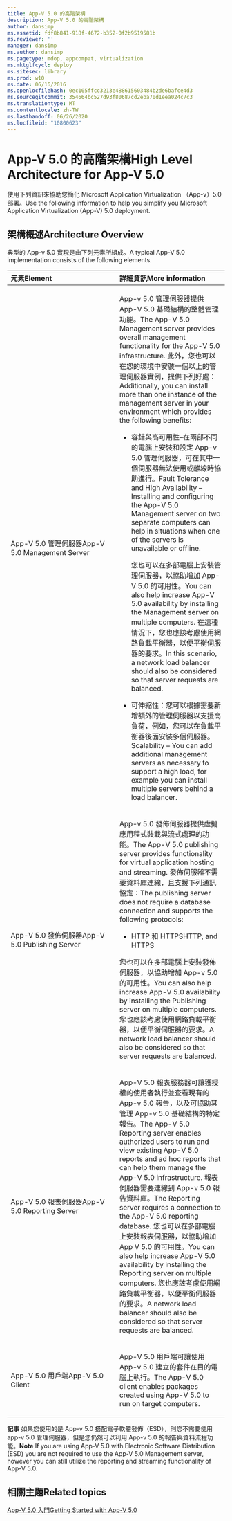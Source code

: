 ```yaml
---
title: App-V 5.0 的高階架構
description: App-V 5.0 的高階架構
author: dansimp
ms.assetid: fdf8b841-918f-4672-b352-0f2b9519581b
ms.reviewer: ''
manager: dansimp
ms.author: dansimp
ms.pagetype: mdop, appcompat, virtualization
ms.mktglfcycl: deploy
ms.sitesec: library
ms.prod: w10
ms.date: 06/16/2016
ms.openlocfilehash: 0ec105ffcc3213e488615603484b2de6bafce4d3
ms.sourcegitcommit: 354664bc527d93f80687cd2eba70d1eea024c7c3
ms.translationtype: MT
ms.contentlocale: zh-TW
ms.lasthandoff: 06/26/2020
ms.locfileid: "10800623"
---
```

# <span data-ttu-id="73149-103">App-V 5.0 的高階架構</span><span class="sxs-lookup"><span data-stu-id="73149-103">High Level Architecture for App-V 5.0</span></span>


<span data-ttu-id="73149-104">使用下列資訊來協助您簡化 Microsoft Application Virtualization （App-v）5.0 部署。</span><span class="sxs-lookup"><span data-stu-id="73149-104">Use the following information to help you simplify you Microsoft Application Virtualization (App-V) 5.0 deployment.</span></span>

## <span data-ttu-id="73149-105">架構概述</span><span class="sxs-lookup"><span data-stu-id="73149-105">Architecture Overview</span></span>


<span data-ttu-id="73149-106">典型的 App-v 5.0 實現是由下列元素所組成。</span><span class="sxs-lookup"><span data-stu-id="73149-106">A typical App-V 5.0 implementation consists of the following elements.</span></span>

<table>
<colgroup>
<col width="50%" />
<col width="50%" />
</colgroup>
<thead>
<tr class="header">
<th align="left"><span data-ttu-id="73149-107">元素</span><span class="sxs-lookup"><span data-stu-id="73149-107">Element</span></span></th>
<th align="left"><span data-ttu-id="73149-108">詳細資訊</span><span class="sxs-lookup"><span data-stu-id="73149-108">More information</span></span></th>
</tr>
</thead>
<tbody>
<tr class="odd">
<td align="left"><p><span data-ttu-id="73149-109">App-V 5.0 管理伺服器</span><span class="sxs-lookup"><span data-stu-id="73149-109">App-V 5.0 Management Server</span></span></p></td>
<td align="left"><p><span data-ttu-id="73149-110">App-v 5.0 管理伺服器提供 App-V 5.0 基礎結構的整體管理功能。</span><span class="sxs-lookup"><span data-stu-id="73149-110">The App-V 5.0 Management server provides overall management functionality for the App-V 5.0 infrastructure.</span></span> <span data-ttu-id="73149-111">此外，您也可以在您的環境中安裝一個以上的管理伺服器實例，提供下列好處：</span><span class="sxs-lookup"><span data-stu-id="73149-111">Additionally, you can install more than one instance of the management server in your environment which provides the following benefits:</span></span></p>
<ul>
<li><p><span data-ttu-id="73149-112">容錯與高可用性–在兩部不同的電腦上安裝和設定 App-v 5.0 管理伺服器，可在其中一個伺服器無法使用或離線時協助進行。</span><span class="sxs-lookup"><span data-stu-id="73149-112">Fault Tolerance and High Availability – Installing and configuring the App-V 5.0 Management server on two separate computers can help in situations when one of the servers is unavailable or offline.</span></span></p>
<p><span data-ttu-id="73149-113">您也可以在多部電腦上安裝管理伺服器，以協助增加 App-V 5.0 的可用性。</span><span class="sxs-lookup"><span data-stu-id="73149-113">You can also help increase App-V 5.0 availability by installing the Management server on multiple computers.</span></span> <span data-ttu-id="73149-114">在這種情況下，您也應該考慮使用網路負載平衡器，以便平衡伺服器的要求。</span><span class="sxs-lookup"><span data-stu-id="73149-114">In this scenario, a network load balancer should also be considered so that server requests are balanced.</span></span></p></li>
<li><p><span data-ttu-id="73149-115">可伸縮性：您可以根據需要新增額外的管理伺服器以支援高負荷，例如，您可以在負載平衡器後面安裝多個伺服器。</span><span class="sxs-lookup"><span data-stu-id="73149-115">Scalability – You can add additional management servers as necessary to support a high load, for example you can install multiple servers behind a load balancer.</span></span></p></li>
</ul></td>
</tr>
<tr class="even">
<td align="left"><p><span data-ttu-id="73149-116">App-V 5.0 發佈伺服器</span><span class="sxs-lookup"><span data-stu-id="73149-116">App-V 5.0 Publishing Server</span></span></p></td>
<td align="left"><p><span data-ttu-id="73149-117">App-v 5.0 發佈伺服器提供虛擬應用程式裝載與流式處理的功能。</span><span class="sxs-lookup"><span data-stu-id="73149-117">The App-V 5.0 publishing server provides functionality for virtual application hosting and streaming.</span></span> <span data-ttu-id="73149-118">發佈伺服器不需要資料庫連線，且支援下列通訊協定：</span><span class="sxs-lookup"><span data-stu-id="73149-118">The publishing server does not require a database connection and supports the following protocols:</span></span></p>
<ul>
<li><p><span data-ttu-id="73149-119">HTTP 和 HTTPS</span><span class="sxs-lookup"><span data-stu-id="73149-119">HTTP, and HTTPS</span></span></p></li>
</ul>
<p><span data-ttu-id="73149-120">您也可以在多部電腦上安裝發佈伺服器，以協助增加 App-v 5.0 的可用性。</span><span class="sxs-lookup"><span data-stu-id="73149-120">You can also help increase App-V 5.0 availability by installing the Publishing server on multiple computers.</span></span> <span data-ttu-id="73149-121">您也應該考慮使用網路負載平衡器，以便平衡伺服器的要求。</span><span class="sxs-lookup"><span data-stu-id="73149-121">A network load balancer should also be considered so that server requests are balanced.</span></span></p></td>
</tr>
<tr class="odd">
<td align="left"><p><span data-ttu-id="73149-122">App-V 5.0 報表伺服器</span><span class="sxs-lookup"><span data-stu-id="73149-122">App-V 5.0 Reporting Server</span></span></p></td>
<td align="left"><p><span data-ttu-id="73149-123">App-V 5.0 報表服務器可讓獲授權的使用者執行並查看現有的 App-v 5.0 報告，以及可協助其管理 App-v 5.0 基礎結構的特定報告。</span><span class="sxs-lookup"><span data-stu-id="73149-123">The App-V 5.0 Reporting server enables authorized users to run and view existing App-V 5.0 reports and ad hoc reports that can help them manage the App-V 5.0 infrastructure.</span></span> <span data-ttu-id="73149-124">報表伺服器需要連線到 App-v 5.0 報告資料庫。</span><span class="sxs-lookup"><span data-stu-id="73149-124">The Reporting server requires a connection to the App-V 5.0 reporting database.</span></span> <span data-ttu-id="73149-125">您也可以在多部電腦上安裝報表伺服器，以協助增加 App V 5.0 的可用性。</span><span class="sxs-lookup"><span data-stu-id="73149-125">You can also help increase App-V 5.0 availability by installing the Reporting server on multiple computers.</span></span> <span data-ttu-id="73149-126">您也應該考慮使用網路負載平衡器，以便平衡伺服器的要求。</span><span class="sxs-lookup"><span data-stu-id="73149-126">A network load balancer should also be considered so that server requests are balanced.</span></span></p></td>
</tr>
<tr class="even">
<td align="left"><p><span data-ttu-id="73149-127">App-V 5.0 用戶端</span><span class="sxs-lookup"><span data-stu-id="73149-127">App-V 5.0 Client</span></span></p></td>
<td align="left"><p><span data-ttu-id="73149-128">App-V 5.0 用戶端可讓使用 App-v 5.0 建立的套件在目的電腦上執行。</span><span class="sxs-lookup"><span data-stu-id="73149-128">The App-V 5.0 client enables packages created using App-V 5.0 to run on target computers.</span></span></p></td>
</tr>
</tbody>
</table>

 

<span data-ttu-id="73149-129">**記事** 如果您使用的是 App-v 5.0 搭配電子軟體發佈（ESD），則您不需要使用 app-v 5.0 管理伺服器，但是您仍然可以利用 App-v 5.0 的報告與資料流程功能。</span><span class="sxs-lookup"><span data-stu-id="73149-129">**Note** If you are using App-V 5.0 with Electronic Software Distribution (ESD) you are not required to use the App-V 5.0 Management server, however you can still utilize the reporting and streaming functionality of App-V 5.0.</span></span>

 






## <span data-ttu-id="73149-130">相關主題</span><span class="sxs-lookup"><span data-stu-id="73149-130">Related topics</span></span>


[<span data-ttu-id="73149-131">App-V 5.0 入門</span><span class="sxs-lookup"><span data-stu-id="73149-131">Getting Started with App-V 5.0</span></span>](getting-started-with-app-v-50--rtm.md)

 

 





